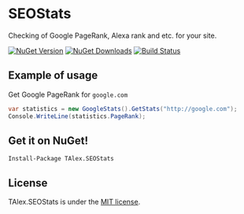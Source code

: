 # SEOStats
Checking of Google PageRank, Alexa rank and etc. for your site.

[![NuGet Version](http://img.shields.io/nuget/v/TAlex.SEOStats.svg?style=flat)](https://www.nuget.org/packages/TAlex.SEOStats/) [![NuGet Downloads](http://img.shields.io/nuget/dt/TAlex.SEOStats.svg?style=flat)](https://www.nuget.org/packages/TAlex.SEOStats/)
[![Build Status](https://travis-ci.org/T-Alex/SEOStats.svg?branch=master)](https://travis-ci.org/T-Alex/SEOStats)

## Example of usage
Get Google PageRank for ```google.com```
```C#
var statistics = new GoogleStats().GetStats("http://google.com");
Console.WriteLine(statistics.PageRank);
```

## Get it on NuGet!

    Install-Package TAlex.SEOStats

## License
TAlex.SEOStats is under the [MIT license](https://github.com/T-Alex/SEOStats/blob/master/LICENSE.md).
